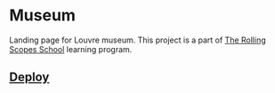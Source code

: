 # Museum
Landing page for Louvre museum. This project is a part of [The Rolling Scopes School](https://rs.school/) learning program.
## [Deploy]()
